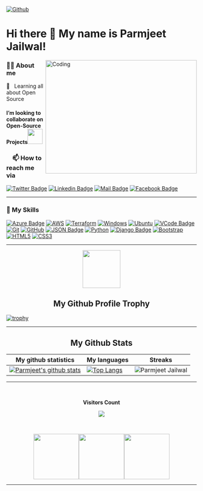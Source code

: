 [![Github](https://img.shields.io/github/followers/Parmjeetjailwal?label=Follow&style=social)](https://github.com/Parmjeetjailwal)
# Hi there 👋 My name is Parmjeet Jailwal!

<img align="right" alt="Coding" width="400" height="300" src="https://blog.zoho.com/wp-content/uploads/2019/08/new-Converted.gif">

<h3><a id="user-content-about-me" class="anchor" aria-hidden="true" href="#about-me"></a>🙋‍♂️ About me</h3>
🌱&nbsp;&nbsp; Learning all about Open Source
<h4>I’m looking to collaborate on Open-Source Projects<img src="https://github.com/rajput2107/rajput2107/blob/master/Assets/Handshake.gif" width="40px"></h4>
<!-- CONNECT WITH ME LINKS -->

<h3><a id="user-content-about-me" class="anchor" aria-hidden="true" href="#about-me"><svg class="octicon octicon-link" viewBox="0 0 16 16" version="1.1" width="16" height="16" aria-hidden="true"></a>📫 How to reach me via </h3>

[![Twitter Badge](https://img.shields.io/badge/Twitter-0077B5?style=for-the-badge&logo=Twitter&logoColor=white)](https://twitter.com/JailwalParmjeet) [![Linkedin Badge](https://img.shields.io/badge/LinkedIn-0077B5?style=for-the-badge&logo=linkedin&logoColor=white)](https://www.linkedin.com/in/parmjeet-jailwal-858b38170/) [![Mail Badge](https://img.shields.io/badge/Gmail-D14836?style=for-the-badge&logo=gmail&logoColor=white)](mailto:vermaparmjeet@gmail.com) [![Facebook Badge](https://img.shields.io/badge/Facebook-1877F2?style=for-the-badge&logo=facebook&logoColor=white)](https://www.facebook.com/parmjeet.jailwal)
<hr>

<!--  TOP Skills   -->

<h3><a id="user-content-about-me" class="anchor" aria-hidden="true" href="#top-Skills"></a>🚀 My Skills</h3>

[![Azure Badge](https://img.shields.io/badge/Microsoft_Azure-0089D6?style=for-the-badge&logo=microsoft-azure&logoColor=white)](#)
[![AWS](https://img.shields.io/badge/AWS-%23FF9900.svg?style=for-the-badge&logo=amazon-aws&logoColor=white)](#)
[![Terraform](https://img.shields.io/badge/terraform-%235835CC.svg?style=for-the-badge&logo=terraform&logoColor=white)](#)
[![Windows](https://img.shields.io/badge/Windows-0078D6?style=for-the-badge&logo=windows&logoColor=white)](#)
[![Ubuntu](https://img.shields.io/badge/Ubuntu-E95420?style=for-the-badge&logo=ubuntu&logoColor=white)](#)
[![VCode Badge](https://img.shields.io/badge/VCode-20232A?style=for-the-badge&logo=VCode&logoColor=61DAFB)](#)
[![Git](https://img.shields.io/badge/git-%23F05033.svg?style=for-the-badge&logo=git&logoColor=white)](#) 
[![GitHub](https://img.shields.io/badge/github-%23121011.svg?style=for-the-badge&logo=github&logoColor=white)](#)
[![JSON Badge](https://img.shields.io/badge/JSON-20232A?style=for-the-badge&logo=JSON&logoColor=61DAFB)](#)
[![Python](https://img.shields.io/badge/python-3670A0?style=for-the-badge&logo=python&logoColor=ffdd54)](#)
[![Django Badge](https://img.shields.io/badge/Django-092E20?style=for-the-badge&logo=django&logoColor=61DAFB)](#)
[![Bootstrap](https://img.shields.io/badge/bootstrap-%23563D7C.svg?style=for-the-badge&logo=bootstrap&logoColor=white)](#)
[![HTML5](https://img.shields.io/badge/html5-%23E34F26.svg?style=for-the-badge&logo=html5&logoColor=white)](#)
[![CSS3](https://img.shields.io/badge/css3-%231572B6.svg?style=for-the-badge&logo=css3&logoColor=white)](#) 

  
 <hr>
<!-- NEW SECTION -->
<p align="center">
  <img width="100" src="https://user-images.githubusercontent.com/6661165/91657958-61b4fd00-eb00-11ea-9def-dc7ef5367e34.png" />  
  <h2 align="center">My Github Profile Trophy</h2>
</p>

[![trophy](https://github-profile-trophy.vercel.app/?username=Parmjeetjailwal&theme=radical&margin-w=40&margin-h=40)](https://github.com/Parmjeetjailwal)

<hr>

<!-- NEW SECTION -->
<p align="center">
 <h2 align="center">My Github Stats</h2>

|My github statistics|My languages|Streaks|
|-|-|-|
|[![Parmjeet's github stats](https://github-readme-stats.vercel.app/api?username=Parmjeetjailwal&show_icons=true&theme=dark&hide_title=true)](https://github.com/Parmjeetjailwal)|[![Top Langs](https://github-readme-stats.vercel.app/api/top-langs/?username=Parmjeetjailwal&show_icons=true&theme=dark&layout=compact&hide_title=true)](https://github.com/Parmjeetjailwal)|![Parmjeet Jailwal](https://github-readme-streak-stats.herokuapp.com/?user=Parmjeetjailwal&theme=dark)
<hr>
<!-- NEW SECTION -->
<div align="center">
<br><p align="centre"><b>Visitors Count</b></p>  
<p align="center"><img align="center" src="https://profile-counter.glitch.me/{Parmjeet-Jailwal}/count.svg" /></p> 
<br></div>

<p align="center">
<img align="" height='120px' src="https://github.com/aryashah2k/aryashah2k/blob/main/assets/Geometric%20White.gif" /><img align="" height='120px' src="https://raw.githubusercontent.com/rodrigograca31/rodrigograca31/master/matrix.svg" /><img align="" height='120px' src="https://github.com/aryashah2k/aryashah2k/blob/main/assets/Geometric%20White.gif" />
</p>
<hr>
